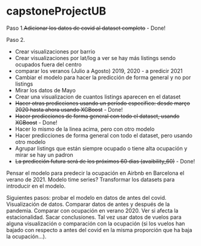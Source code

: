 # capstoneProjectUB

Paso 1.~~Adicionar los datos de covid al dataset completo~~ - Done!

Paso 2. 
- Crear visualizaciones por barrio 
- Crear visualizaciones por lat/log a ver se hay más listings sendo ocupados fuera del centro
- comparar los veranos (Julio a Agosto) 2019, 2020 - a predicir 2021
- Cambiar el modelo para hacer la predicción de forma general y no por listings
- Mirar los datos de Mayo
- Crear una visualizacion de cuantos listings aparecen en el dataset
- ~~Hacer otras predicciones usando un período especifico: desde março 2020 hasta ahora usando XGBoost~~ - Done! 
- ~~Hacer predicciones de forma general con todo el dataset, usando XGBoost~~ - Done!
- Hacer lo mismo de la linea acima, pero con otro modelo
- Hacer predicciones de forma general con todo el dataset, pero usando otro modelo
- Agrupar listings que están siempre ocupado o tiene alta ocupación y mirar se hay un padron
- ~~La predicción futura será de los próximos 60 dias (avaibility_60)~~ - Done!

Pensar el modelo para predecir la ocupación en Airbnb en Barcelona el verano de 2021. Modelo time series? Transformar los datasets para introducir en el modelo.

Siguientes pasos: probar el modelo en datos de antes del covid. Visualización de datos. Comparar datos de antes y después de la pandemia. Comparar con ocupación en verano 2020. Ver si afecta la estacionalidad. Sacar conclusiones. Tal vez usar datos de vuelos para alguna visualización o comparación con la ocupación (si los vuelos han bajado con respecto a antes del covid en la misma proporción que ha baja la ocupación...).


